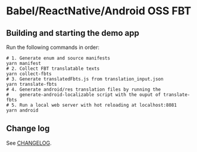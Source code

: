 # Babel/ReactNative/Android OSS FBT

## Building and starting the demo app

Run the following commands in order:

```
# 1. Generate enum and source manifests
yarn manifest
# 2. Collect FBT translatable texts
yarn collect-fbts
# 3. Generate translatedFbts.js from translation_input.json
yarn translate-fbts
# 4. Generate android/res translation files by running the
#    generate-android-localizable script with the ouput of translate-fbts
# 5. Run a local web server with hot reloading at localhost:8081
yarn android
```

## Change log
 See [CHANGELOG](CHANGELOG.md).
